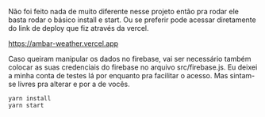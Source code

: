 Não foi feito nada de muito diferente nesse projeto então pra rodar ele basta rodar o básico install e start. Ou se preferir pode acessar diretamente do link de deploy que fiz através da vercel.

https://ambar-weather.vercel.app

Caso queiram manipular os dados no firebase, vai ser necessário também colocar as suas credenciais do firebase no arquivo src/firebase.js. Eu deixei a minha conta de testes lá por enquanto pra facilitar o acesso. Mas sintam-se livres pra alterar e por a de vocês.

```
yarn install
yarn start
```
